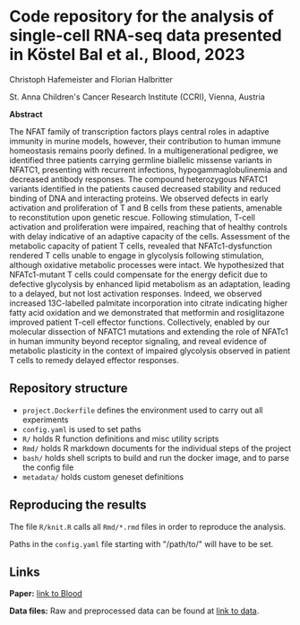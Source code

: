 # Code repository for the analysis of single-cell RNA-seq data presented in Köstel Bal et al., Blood, 2023

Christoph Hafemeister and Florian Halbritter

St. Anna Children's Cancer Research Institute (CCRI), Vienna, Austria

**Abstract**

The NFAT family of transcription factors plays central roles in adaptive immunity in murine models, however, their contribution to human immune homeostasis remains poorly defined. In a multigenerational pedigree, we identified three patients carrying germline biallelic missense variants in NFATC1, presenting with recurrent infections, hypogammaglobulinemia and decreased antibody responses. The compound heterozygous NFATC1 variants identified in the patients caused decreased stability and reduced binding of DNA and interacting proteins. We observed defects in early activation and proliferation of T and B cells from these patients, amenable to reconstitution upon genetic rescue. Following stimulation, T-cell activation and proliferation were impaired, reaching that of healthy controls with delay indicative of an adaptive capacity of the cells. Assessment of the metabolic capacity of patient T cells, revealed that NFATc1-dysfunction rendered T cells unable to engage in glycolysis following stimulation, although oxidative metabolic processes were intact. We hypothesized that NFATc1-mutant T cells could compensate for the energy deficit due to defective glycolysis by enhanced lipid metabolism as an adaptation, leading to a
delayed, but not lost activation responses. Indeed, we observed increased 13C-labelled palmitate incorporation into citrate indicating higher fatty acid oxidation and we demonstrated that metformin and rosiglitazone improved patient T-cell effector functions. Collectively, enabled by our molecular dissection of NFATC1 mutations and extending the role of NFATc1 in human immunity beyond receptor signaling, and reveal evidence of metabolic plasticity in the context of impaired glycolysis observed in patient T cells to remedy delayed effector responses.

## Repository structure

* `project.Dockerfile` defines the environment used to carry out all experiments
* `config.yaml` is used to set paths 
* `R/` holds R function definitions and misc utility scripts
* `Rmd/` holds R markdown documents for the individual steps of the project
* `bash/` holds shell scripts to build and run the docker image, and to parse the config file
* `metadata/` holds custom geneset definitions

## Reproducing the results

The file `R/knit.R` calls all `Rmd/*.rmd` files in order to reproduce the analysis.

Paths in the `config.yaml` file starting with "/path/to/" will have to be set.

## Links

**Paper:** [link to Blood](https://)

**Data files:** Raw and preprocessed data can be found at [link to data](https://).
